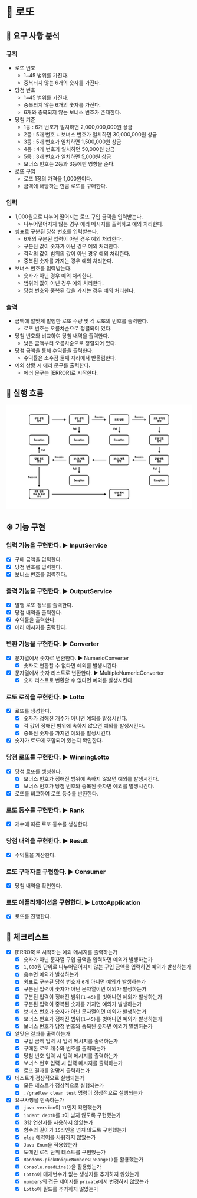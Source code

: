 # 🎱 로또

## 📝 요구 사항 분석

### 규칙

- 로또 번호
    - 1~45 범위를 가진다.
    - 중복되지 않는 6개의 숫자를 가진다.
- 당첨 번호
    - 1~45 범위를 가진다.
    - 중복되지 않는 6개의 숫자를 가진다.
    - 6개와 중복되지 않는 보너스 번호가 존재한다.
- 당첨 기준
    - 1등 : 6개 번호가 일치하면 2,000,000,000원 상금
    - 2등 : 5개 번호 + 보너스 번호가 일치하면 30,000,000원 상금
    - 3등 : 5개 번호가 일치하면 1,500,000원 상금
    - 4등 : 4개 번호가 일치하면 50,000원 상금
    - 5등 : 3개 번호가 일치하면 5,000원 상금
    - 보너스 번호는 2등과 3등에만 영향을 준다.
- 로또 구입
    - 로또 1장의 가격을 1,000원이다.
    - 금액에 해당하는 만큼 로또를 구매한다.

### 입력

- 1,000원으로 나누어 떨어지는 로또 구입 금액을 입력받는다.
    - 나누어떨어지지 않는 경우 에러 메시지를 출력하고 예외 처리한다.
- 쉼표로 구분된 당첨 번호를 입력받는다.
    - 6개의 구분된 입력이 아닌 경우 예외 처리한다.
    - 구분된 값이 숫자가 아닌 경우 예외 처리한다.
    - 각각의 값이 범위의 값이 아닌 경우 예외 처리한다.
    - 중복된 숫자를 가지는 경우 예외 처리한다.
- 보너스 번호를 입력받는다.
    - 숫자가 아닌 경우 예외 처리한다.
    - 범위의 값이 아닌 경우 예외 처리한다.
    - 당첨 번호와 중복된 값을 가지는 경우 예외 처리한다.

### 출력

- 금액에 알맞게 발행한 로또 수량 및 각 로또의 번호를 출력한다.
    - 로또 번호는 오름차순으로 정렬되어 있다.
- 당첨 번호와 비교하여 당첨 내역을 출력한다.
    - 낮은 금액부터 오름차순으로 정렬되어 있다.
- 당첨 금액을 통해 수익률을 출력한다.
    - 수익률은 소수점 둘째 자리에서 반올림한다.
- 예외 상황 시 에러 문구를 출력한다.
    - 에러 문구는 [ERROR]로 시작한다.

## 🌊 실행 흐름

![flow](./flow.jpeg)

## ⚙️ 기능 구현

### 입력 기능을 구현한다. ▶️️ InputService

- [x] 구매 금액을 입력한다.
- [x] 당첨 번호를 입력한다.
- [x] 보너스 번호를 입력한다.

### 출력 기능을 구현한다. ▶️ OutputService

- [x] 발행 로또 정보를 출력한다.
- [x] 당첨 내역을 출력한다.
- [x] 수익률을 출력한다.
- [x] 에러 메시지를 출력한다.

### 변환 기능을 구현한다. ▶️ Converter

- [x] 문자열에서 숫자로 변환한다. ▶️ NumericConverter
    - [x] 숫자로 변환할 수 없다면 예외를 발생시킨다.
- [x] 문자열에서 숫자 리스트로 변환한다. ▶️ MultipleNumericConverter
    - [x] 숫자 리스트로 변환할 수 없다면 예외를 발생시킨다.

### 로또 로직을 구현한다. ▶️ Lotto

- [x] 로또를 생성한다.
    - [x] 숫자가 정해진 개수가 아니면 예외를 발생시킨다.
    - [x] 각 값이 정해진 범위에 속하지 않으면 예외를 발생시킨다.
    - [x] 중복된 숫자를 가지면 예외를 발생시킨다.
- [x] 숫자가 로또에 포함되어 있는지 확인한다.

### 당첨 로또를 구현한다. ▶️ WinningLotto

- [x] 당첨 로또를 생성한다.
    - [x] 보너스 번호가 정해진 범위에 속하지 않으면 예외를 발생시킨다.
    - [x] 보너스 번호가 당첨 번호와 중복된 숫자면 예외를 발생시킨다.
- [x] 로또를 비교하여 로또 등수를 반환한다.

### 로또 등수를 구현한다. ▶️ Rank

- [x] 개수에 따른 로또 등수를 생성한다.

### 당첨 내역을 구현한다. ▶️ Result

- [x] 수익률을 계산한다.

### 로또 구매자를 구현한다. ▶️ Consumer

- [x] 당첨 내역을 확인한다.

### 로또 애플리케이션을 구현한다. ▶️ LottoApplication

- [x] 로또를 진행한다.

## 🔎 체크리스트

- [x] [ERROR]로 시작하는 예외 메시지를 출력하는가
    - [x] 숫자가 아닌 문자열 구입 금액을 입력하면 예외가 발생하는가
    - [x] `1,000`원 단위로 나누어떨어지지 않는 구입 금액을 입력하면 예외가 발생하는가
    - [x] 음수면 예외가 발생하는가
    - [x] 쉼표로 구분된 당첨 번호가 `6`개 아니면 예외가 발생하는가
    - [x] 구분된 입력이 숫자가 아닌 문자열이면 예외가 발생하는가
    - [x] 구분된 입력이 정해진 범위`(1~45)`를 벗어나면 예외가 발생하는가
    - [x] 구분된 입력이 중복된 숫자를 가지면 예외가 발생하는가
    - [x] 보너스 번호가 숫자가 아닌 문자열이면 예외가 발생하는가
    - [x] 보너스 번호가 정해진 범위`(1~45)`를 벗어나면 예외가 발생하는가
    - [x] 보너스 번호가 당첨 번호와 중복된 숫자면 예외가 발생하는가
- [x] 알맞은 결과를 출력하는가
    - [x] 구입 금액 입력 시 입력 메시지를 출력하는가
    - [x] 구매한 로또 개수와 번호를 출력하는가
    - [x] 당첨 번호 입력 시 입력 메시지를 출력하는가
    - [x] 보너스 번호 입력 시 입력 메시지를 출력하는가
    - [x] 로또 결과를 알맞게 출력하는가
- [x] 테스트가 정상적으로 실행되는가
    - [x] 모든 테스트가 정상적으로 실행되는가
    - [x] `./gradlew clean test` 명령이 정상적으로 실행되는가
- [x] 요구사항을 만족하는가
    - [x] `java version`이 `11`인지 확인했는가
    - [x] `indent depth`를 `3`이 넘지 않도록 구현했는가
    - [x] 3항 연산자를 사용하지 않았는가
    - [x] 함수의 길이가 `15`라인을 넘지 않도록 구현했는가
    - [x] `else` 예약어를 사용하지 않았는가
    - [x] `Java Enum`을 적용했는가
    - [x] 도메인 로직 단위 테스트를 구현했는가
    - [x] `Randoms.pickUniqueNumbersInRange()`를 활용했는가
    - [x] `Console.readLine()`을 활용했는가
    - [x] `Lotto`에 매개변수가 없는 생성자를 추가하지 않았는가
    - [x] `numbers`의 접근 제어자를 `private`에서 변경하지 않았는가
    - [x] `Lotto`에 필드를 추가하지 않았는가
